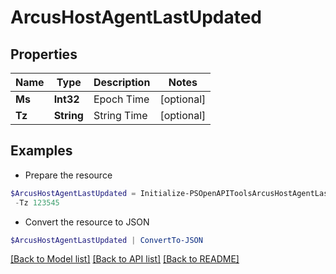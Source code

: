 # ArcusHostAgentLastUpdated
## Properties

Name | Type | Description | Notes
------------ | ------------- | ------------- | -------------
**Ms** | **Int32** | Epoch Time | [optional] 
**Tz** | **String** | String Time | [optional] 

## Examples

- Prepare the resource
```powershell
$ArcusHostAgentLastUpdated = Initialize-PSOpenAPIToolsArcusHostAgentLastUpdated  -Ms 101780 `
 -Tz 123545
```

- Convert the resource to JSON
```powershell
$ArcusHostAgentLastUpdated | ConvertTo-JSON
```

[[Back to Model list]](../README.md#documentation-for-models) [[Back to API list]](../README.md#documentation-for-api-endpoints) [[Back to README]](../README.md)

